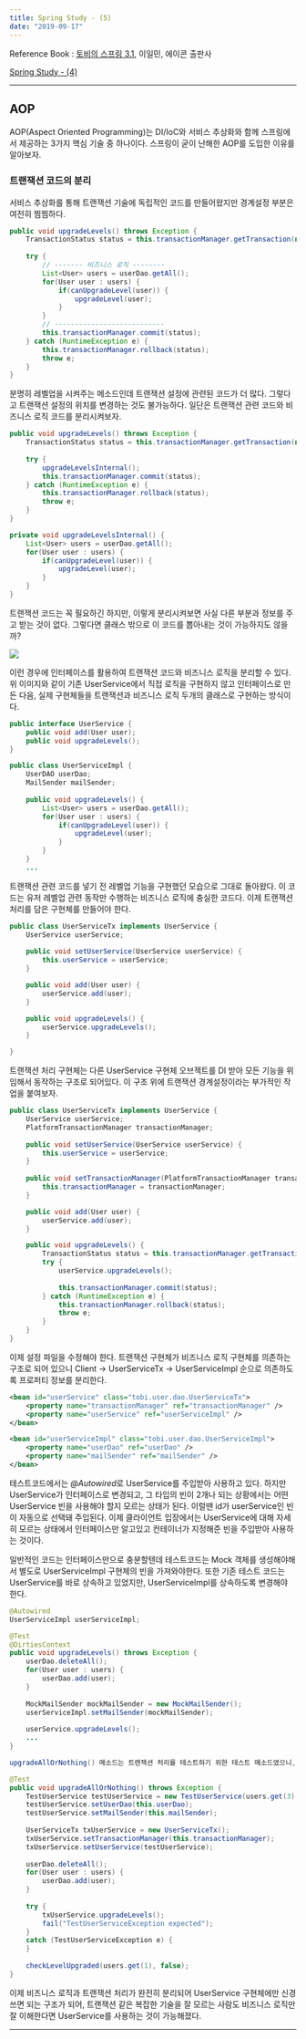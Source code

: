 ```yaml
---
title: Spring Study - (5)
date: "2019-09-17"
---
```


Reference Book : [토비의 스프링 3.1](http://acornpub.co.kr/book/toby-spring3-1-vol2), 이일민, 에이콘 출판사

[Spring Study - (4)](../16)

---

## AOP

AOP(Aspect Oriented Programming)는 DI/IoC와 서비스 추상화와 함께 스프링에서 제공하는 3가지 핵심 기술 중 하나이다. 스프링이 굳이 난해한 AOP를 도입한 이유를 알아보자. 

### 트랜잭션 코드의 분리

서비스 추상화를 통해 트랜잭션 기술에 독립적인 코드를 만들어왔지만 경계설정 부분은 여전히 찜찜하다.

```java
public void upgradeLevels() throws Exception {
	TransactionStatus status = this.transactionManager.getTransaction(new DefaultTransactionDefinition());
	
	try {
		// ------- 비즈니스 로직 --------
		List<User> users = userDao.getAll();
		for(User user : users) {
			if(canUpgradeLevel(user)) {
				upgradeLevel(user);
			}
		}
		// ---------------------------
		this.transactionManager.commit(status);
	} catch (RuntimeException e) {
		this.transactionManager.rollback(status);
		throw e;
	}
}
```

분명히 레벨업을 시켜주는 메소드인데 트랜잭션 설정에 관련된 코드가 더 많다. 그렇다고 트랜잭션 설정의 위치를 변경하는 것도 불가능하다. 일단은 트랜잭션 관련 코드와 비즈니스 로직 코드를 분리시켜보자.

```java
public void upgradeLevels() throws Exception {
	TransactionStatus status = this.transactionManager.getTransaction(new DefaultTransactionDefinition());
	
	try {
		upgradeLevelsInternal();
		this.transactionManager.commit(status);
	} catch (RuntimeException e) {
		this.transactionManager.rollback(status);
		throw e;
	}
}

private void upgradeLevelsInternal() {
	List<User> users = userDao.getAll();
	for(User user : users) {
		if(canUpgradeLevel(user)) {
			upgradeLevel(user);
		}
	}
}
```

트랜잭션 코드는 꼭 필요하긴 하지만, 이렇게 분리시켜보면 사실 다른 부분과 정보를 주고 받는 것이 없다. 그렇다면 클래스 밖으로 이 코드를 뽑아내는 것이 가능하지도 않을까? 

![](image-1.png)

이런 경우에 인터페이스를 활용하여 트랜잭션 코드와 비즈니스 로직을 분리할 수 있다. 위 이미지와 같이 기존 UserService에서 직접 로직을 구현하지 않고 인터페이스로 만든 다음, 실제 구현체들을 트랜잭션과 비즈니스 로직 두개의 클래스로 구현하는 방식이다.

```java
public interface UserService {
	public void add(User user);
	public void upgradeLevels();
}
```

```java
public class UserServiceImpl {
	UserDAO userDao;
	MailSender mailSender;
	
	public void upgradeLevels() {
		List<User> users = userDao.getAll();
		for(User user : users) {
			if(canUpgradeLevel(user)) {
				upgradeLevel(user);
			}
		}
	}
	...
```

트랜잭션 관련 코드를 넣기 전 레벨업 기능을 구현했던 모습으로 그대로 돌아왔다. 이 코드는 유저 레벨업 관련 동작만 수행하는 비즈니스 로직에 충실한 코드다. 이제 트랜잭션 처리를 담은 구현체를 만들어야 한다.

```java
public class UserServiceTx implements UserService {
	UserService userService;
	
	public void setUserService(UserService userService) {
		this.userService = userService;
	}

	public void add(User user) {
		userService.add(user);
	}

	public void upgradeLevels() {
		userService.upgradeLevels();
	}

}
```

트랜잭션 처리 구현체는 다른 UserService 구현체 오브젝트를 DI 받아 모든 기능을 위임해서 동작하는 구조로 되어있다. 이 구조 위에 트랜잭션 경계설정이라는 부가적인 작업을 붙여보자.

```java
public class UserServiceTx implements UserService {
	UserService userService;
	PlatformTransactionManager transactionManager;
	
	public void setUserService(UserService userService) {
		this.userService = userService;
	}
	
	public void setTransactionManager(PlatformTransactionManager transactionManager) {
		this.transactionManager = transactionManager;
	}

	public void add(User user) {
		userService.add(user);
	}

	public void upgradeLevels() {
		TransactionStatus status = this.transactionManager.getTransaction(new DefaultTransactionDefinition());
		try {
			userService.upgradeLevels();
			
			this.transactionManager.commit(status);
		} catch (RuntimeException e) {
			this.transactionManager.rollback(status);
			throw e;
		}
	}
}
```

이제 설정 파일을 수정해야 한다. 트랜잭션 구현체가 비즈니스 로직 구현체를 의존하는 구조로 되어 있으니 Client -> UserServiceTx -> UserServiceImpl 순으로 의존하도록 프로퍼티 정보를 분리한다.

```xml
<bean id="userService" class="tobi.user.dao.UserServiceTx">
	<property name="transactionManager" ref="transactionManager" />
	<property name="userService" ref="userServiceImpl" />
</bean>

<bean id="userServiceImpl" class="tobi.user.dao.UserServiceImpl">
	<property name="userDao" ref="userDao" />
	<property name="mailSender" ref="mailSender" />
</bean>
```

테스트코드에서는 *@Autowired*로 UserService를 주입받아 사용하고 있다. 하지만 UserService가 인터페이스로 변경되고, 그 타입의 빈이 2개나 되는 상황에서는 어떤 UserService 빈을 사용해야 할지 모르는 상태가 된다. 이럴땐 id가 userService인 빈이 자동으로 선택돼 주입된다. 이제 클라이언트 입장에서는 UserService에 대해 자세히 모르는 상태에서 인터페이스만 알고있고 컨테이너가 지정해준 빈을 주입받아 사용하는 것이다.

일반적인 코드는 인터페이스만으로 충분할텐데 테스트코드는 Mock 객체를 생성해야해서 별도로 UserServiceImpl 구현체의 빈을 가져와야한다. 또한 기존 테스트 코드는 UserService를 바로 상속하고 있었지만, UserServiceImpl를 상속하도록 변경해야 한다. 

```java
@Autowired
UserServiceImpl userServiceImpl;

@Test
@DirtiesContext
public void upgradeLevels() throws Exception {
	userDao.deleteAll();
	for(User user : users) {
		userDao.add(user);
	}
	
	MockMailSender mockMailSender = new MockMailSender();
	userServiceImpl.setMailSender(mockMailSender);
	
	userService.upgradeLevels();
	...
}

upgradeAllOrNothing() 메소드는 트랜잭션 처리를 테스트하기 위한 테스트 메소드였으니, 바뀐 형태로 레벨업 메소드를 수행하도록 수정해준다.

@Test
public void upgradeAllOrNothing() throws Exception {
	TestUserService testUserService = new TestUserService(users.get(3).getId());
	testUserService.setUserDao(this.userDao);
	testUserService.setMailSender(this.mailSender);
	
	UserServiceTx txUserService = new UserServiceTx();
	txUserService.setTransactionManager(this.transactionManager);
	txUserService.setUserService(testUserService);
	
	userDao.deleteAll();
	for(User user : users) {
		userDao.add(user);
	}
	
	try {
		txUserService.upgradeLevels();
		fail("TestUserServiceException expected");
	} 
	catch (TestUserServiceException e) {
	}
	
	checkLevelUpgraded(users.get(1), false);
}
```

이제 비즈니스 로직과 트랜잭션 처리가 완전히 분리되어 UserService 구현체에만 신경쓰면 되는 구조가 되어, 트랜잭션 같은 복잡한 기술을 잘 모르는 사람도 비즈니스 로직만 잘 이해한다면 UserService를 사용하는 것이 가능해졌다.

---

